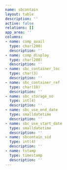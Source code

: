 ```yaml
---
name: sbcontain
layout: table
description: ''
active: false
relations: []
app_area: ''
columns:
- name: comp_avail
  type: char(200)
  description: ''
- name: comp_display
  type: char(200)
  description: ''
- name: sbc_container_loc
  type: char(3)
  description: ''
- name: sbc_container_ref
  type: char(10)
  description: ''
- name: sbc_storage_no
  type: int(4)
  description: ''
- name: sbc_use_end_date
  type: smalldatetime
  description: ''
- name: sbc_use_start_date
  type: smalldatetime
  description: ''
- name: sbcontain_sid
  type: int(4)
  description: ''
- name: tstamp
  type: timestamp
  description: ''
---
```


